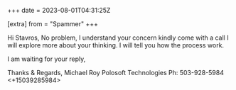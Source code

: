 +++
date = 2023-08-01T04:31:25Z

[extra]
from = "Spammer"
+++

Hi Stavros,
No problem, I understand your concern
kindly come with a call I will explore more about your thinking.
I will tell you how the process work.

I am waiting for your reply,

Thanks & Regards,
Michael Roy
Polosoft Technologies
Ph: 503-928-5984 <+15039285984>
